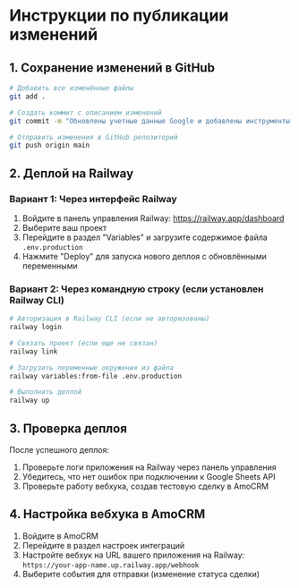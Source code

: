 # Инструкции по публикации изменений

## 1. Сохранение изменений в GitHub

```bash
# Добавить все изменённые файлы
git add .

# Создать коммит с описанием изменений
git commit -m "Обновлены учетные данные Google и добавлены инструменты для диагностики"

# Отправить изменения в GitHub репозиторий
git push origin main
```

## 2. Деплой на Railway

### Вариант 1: Через интерфейс Railway

1. Войдите в панель управления Railway: https://railway.app/dashboard
2. Выберите ваш проект
3. Перейдите в раздел "Variables" и загрузите содержимое файла `.env.production`
4. Нажмите "Deploy" для запуска нового деплоя с обновлёнными переменными

### Вариант 2: Через командную строку (если установлен Railway CLI)

```bash
# Авторизация в Railway CLI (если не авторизованы)
railway login

# Связать проект (если еще не связан)
railway link

# Загрузить переменные окружения из файла
railway variables:from-file .env.production

# Выполнить деплой
railway up
```

## 3. Проверка деплоя

После успешного деплоя:

1. Проверьте логи приложения на Railway через панель управления
2. Убедитесь, что нет ошибок при подключении к Google Sheets API
3. Проверьте работу вебхука, создав тестовую сделку в AmoCRM

## 4. Настройка вебхука в AmoCRM

1. Войдите в AmoCRM
2. Перейдите в раздел настроек интеграций
3. Настройте вебхук на URL вашего приложения на Railway: 
   `https://your-app-name.up.railway.app/webhook`
4. Выберите события для отправки (изменение статуса сделки)
